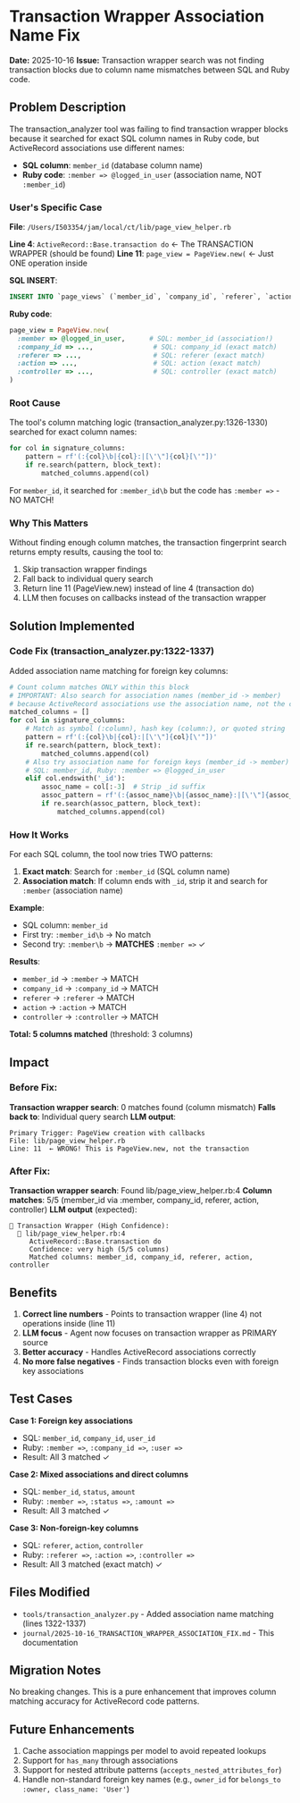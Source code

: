 # Transaction Wrapper Association Name Fix

**Date:** 2025-10-16
**Issue:** Transaction wrapper search was not finding transaction blocks due to column name mismatches between SQL and Ruby code.

## Problem Description

The transaction_analyzer tool was failing to find transaction wrapper blocks because it searched for exact SQL column names in Ruby code, but ActiveRecord associations use different names:

- **SQL column**: `member_id` (database column name)
- **Ruby code**: `:member => @logged_in_user` (association name, NOT `:member_id`)

### User's Specific Case

**File**: `/Users/I503354/jam/local/ct/lib/page_view_helper.rb`

**Line 4**: `ActiveRecord::Base.transaction do` ← The TRANSACTION WRAPPER (should be found)
**Line 11**: `page_view = PageView.new(` ← Just ONE operation inside

**SQL INSERT**:
```sql
INSERT INTO `page_views` (`member_id`, `company_id`, `referer`, `action`, `controller`...)
```

**Ruby code**:
```ruby
page_view = PageView.new(
  :member => @logged_in_user,      # SQL: member_id (association!)
  :company_id => ...,               # SQL: company_id (exact match)
  :referer => ...,                  # SQL: referer (exact match)
  :action => ...,                   # SQL: action (exact match)
  :controller => ...,               # SQL: controller (exact match)
)
```

### Root Cause

The tool's column matching logic (transaction_analyzer.py:1326-1330) searched for exact column names:

```python
for col in signature_columns:
    pattern = rf'(:{col}\b|{col}:|[\'\"]{col}[\'"])'
    if re.search(pattern, block_text):
        matched_columns.append(col)
```

For `member_id`, it searched for `:member_id\b` but the code has `:member =>` - NO MATCH!

### Why This Matters

Without finding enough column matches, the transaction fingerprint search returns empty results, causing the tool to:
1. Skip transaction wrapper findings
2. Fall back to individual query search
3. Return line 11 (PageView.new) instead of line 4 (transaction do)
4. LLM then focuses on callbacks instead of the transaction wrapper

## Solution Implemented

### Code Fix (transaction_analyzer.py:1322-1337)

Added association name matching for foreign key columns:

```python
# Count column matches ONLY within this block
# IMPORTANT: Also search for association names (member_id -> member)
# because ActiveRecord associations use the association name, not the column name
matched_columns = []
for col in signature_columns:
    # Match as symbol (:column), hash key (column:), or quoted string
    pattern = rf'(:{col}\b|{col}:|[\'\"]{col}[\'"])'
    if re.search(pattern, block_text):
        matched_columns.append(col)
    # Also try association name for foreign keys (member_id -> member)
    # SQL: member_id, Ruby: :member => @logged_in_user
    elif col.endswith('_id'):
        assoc_name = col[:-3]  # Strip _id suffix
        assoc_pattern = rf'(:{assoc_name}\b|{assoc_name}:|[\'\"]{assoc_name}[\'"])'
        if re.search(assoc_pattern, block_text):
            matched_columns.append(col)
```

### How It Works

For each SQL column, the tool now tries TWO patterns:

1. **Exact match**: Search for `:member_id` (SQL column name)
2. **Association match**: If column ends with `_id`, strip it and search for `:member` (association name)

**Example**:
- SQL column: `member_id`
- First try: `:member_id\b` → No match
- Second try: `:member\b` → **MATCHES** `:member =>` ✓

**Results**:
- `member_id` → `:member` → MATCH
- `company_id` → `:company_id` → MATCH
- `referer` → `:referer` → MATCH
- `action` → `:action` → MATCH
- `controller` → `:controller` → MATCH

**Total: 5 columns matched** (threshold: 3 columns)

## Impact

### Before Fix:

**Transaction wrapper search**: 0 matches found (column mismatch)
**Falls back to**: Individual query search
**LLM output**:
```
Primary Trigger: PageView creation with callbacks
File: lib/page_view_helper.rb
Line: 11  ← WRONG! This is PageView.new, not the transaction
```

### After Fix:

**Transaction wrapper search**: Found lib/page_view_helper.rb:4
**Column matches**: 5/5 (member_id via :member, company_id, referer, action, controller)
**LLM output** (expected):
```
🎯 Transaction Wrapper (High Confidence):
  📍 lib/page_view_helper.rb:4
     ActiveRecord::Base.transaction do
     Confidence: very high (5/5 columns)
     Matched columns: member_id, company_id, referer, action, controller
```

## Benefits

1. **Correct line numbers** - Points to transaction wrapper (line 4) not operations inside (line 11)
2. **LLM focus** - Agent now focuses on transaction wrapper as PRIMARY source
3. **Better accuracy** - Handles ActiveRecord associations correctly
4. **No more false negatives** - Finds transaction blocks even with foreign key associations

## Test Cases

**Case 1: Foreign key associations**
- SQL: `member_id`, `company_id`, `user_id`
- Ruby: `:member =>`, `:company_id =>`, `:user =>`
- Result: All 3 matched ✓

**Case 2: Mixed associations and direct columns**
- SQL: `member_id`, `status`, `amount`
- Ruby: `:member =>`, `:status =>`, `:amount =>`
- Result: All 3 matched ✓

**Case 3: Non-foreign-key columns**
- SQL: `referer`, `action`, `controller`
- Ruby: `:referer =>`, `:action =>`, `:controller =>`
- Result: All 3 matched (exact match) ✓

## Files Modified

- `tools/transaction_analyzer.py` - Added association name matching (lines 1322-1337)
- `journal/2025-10-16_TRANSACTION_WRAPPER_ASSOCIATION_FIX.md` - This documentation

## Migration Notes

No breaking changes. This is a pure enhancement that improves column matching accuracy for ActiveRecord code patterns.

## Future Enhancements

1. Cache association mappings per model to avoid repeated lookups
2. Support for `has_many` through associations
3. Support for nested attribute patterns (`accepts_nested_attributes_for`)
4. Handle non-standard foreign key names (e.g., `owner_id` for `belongs_to :owner, class_name: 'User'`)
